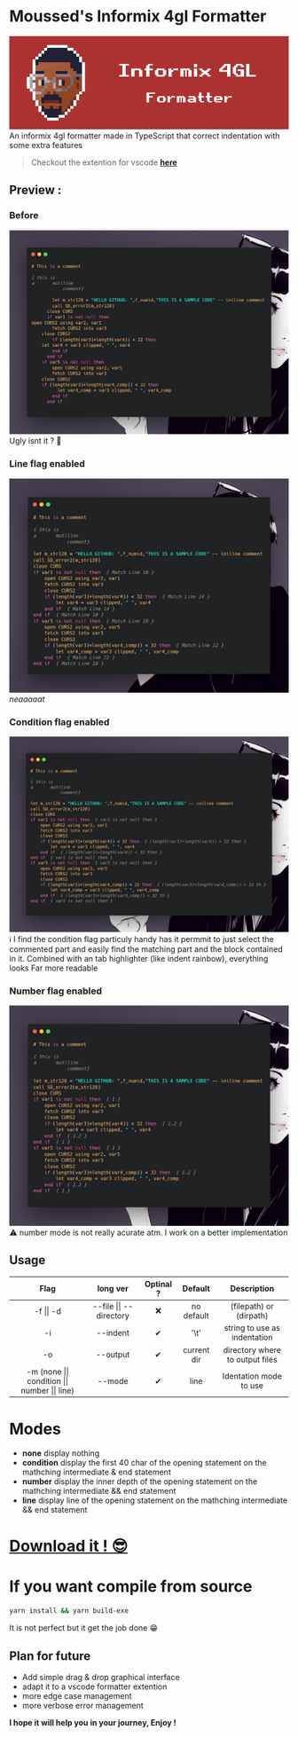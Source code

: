 # Moussed's Informix 4gl Formatter
![banner](img/ifx-4gl-formatter.png)
An informix 4gl formatter made in TypeScript that correct indentation with some extra features

> Checkout the extention for vscode [**here**](https://github.com/Di-KaZ/vscode-4gl-formatter/)
## Preview :

### Before

![](img/preview_not_formatted.png)
Ugly isnt it ? 🤔

### Line flag enabled

![](img/preview_line.png)
_neaaaaat_

### Condition flag enabled

![](img/preview_condition.png)
ℹ I find the condition flag particuly handy has it permmit to just select the commented part and easily find the matching part and the block contained in it.
Combined with an tab highlighter (like indent rainbow),
everything looks Far more readable

### Number flag enabled

![](img/preview_number.png)
⚠ number mode is not really acurate atm. I work on a better implementation

## Usage

|                      Flag                      |        long ver         | Optinal ? |   Default   |           Description           |
| :--------------------------------------------: | :---------------------: | :-------: | :---------: | :-----------------------------: |
|                   -f \|\| -d                   | --file \|\| --directory |    ❌     | no default  |     (filepath) or (dirpath)     |
|                       -i                       |        --indent         |     ✔     |    '\\t'    |  string to use as indentation   |
|                       -o                       |        --output         |     ✔     | current dir | directory where to output files |
| -m (none \|\| condition \|\| number \|\| line) |         --mode          |     ✔     |    line     |     Identation mode to use      |

# Modes

- **none** display nothing
- **condition** display the first 40 char of the opening statement on the mathching intermediate & end statement
- **number** display the inner depth of the opening statement on the mathching intermediate && end statement
- **line** display line of the opening statement on the mathching intermediate && end statement

# [Download it ! 😎](https://github.com/Di-KaZ/informix-4gl-formatter/releases)

# If you want compile from source

```bash
yarn install && yarn build-exe
```

It is not perfect but it get the job done 😁

## Plan for future

- Add simple drag & drop graphical interface
- adapt it to a vscode formatter extention
- more edge case management
- more verbose error management

**I hope it will help you in your journey, Enjoy !**
